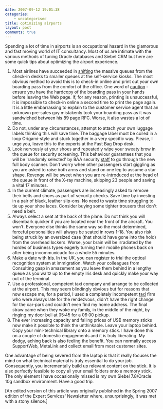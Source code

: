 ```yaml
---
date: 2007-09-12 19:01:38
categories:
    - uncategorised
title: optimizing airports
layout: post
comments: true
---
```

Spending a lot of time in airports is an occupational hazard in the
glamorous and fast moving world of IT consultancy. Most of us are
intimate with the various methods of tuning Oracle databases and Siebel
CRM but here are some quick tips about optimizing the airport
experience.

1.  Most airlines have succeeded in
    [shifting](http://www.nbrightside.com/blog/2006/05/02/ba-online-check-in/)
    the massive queues from the check-in desks to smaller queues at the
    self-service kiosks. The most obvious method to avoid this is to
    check-in online and print out your own boarding pass from the
    comfort of the office. One word of
    [caution](http://www.nbrightside.com/blog/2006/01/18/caution-with-ba-online-check-in/) - ensure you have the hardcopy of the boarding pass in your hands
    before leaving the Web page. If, for any reason, printing is
    unsuccessful, it is impossible to check-in online a second time to
    print the page again. It is a little embarrassing to explain to the
    customer service agent that an unknown pre-sales guy mistakenly took
    your boarding pass as it was sandwiched between his 89 page RFC.
    Worse, it also wastes a lot of time.
2.  Do not, under any circumstances, attempt to attach your own luggage
    labels thinking this will save time. The baggage label must be
    coiled in a loop Origami-style and stuck together in a very specific
    way. Please, I urge you, leave this to the experts at the Fast Bag
    Drop desk.
3.  Look nervously at your shoes and repeatedly wipe your sweaty brow in
    the queue for security screening. This behaviour guarantees that you
    will be 'randomly selected' by BAA security
    [staff](http://www.nbrightside.com/blog/2006/01/16/revenge-of-the-baa-queue-monitor/)
    to go through the new full body scanner. Don't worry when other
    passengers start giggling as you are asked to raise both arms and
    stand on one leg to assume a star shape. Revenge will be sweet when
    you are re-introduced at the head of the queue in front of the X-ray
    machine, skipping 23 people and saving a vital 17 minutes.
4.  In the current climate, passengers are increasingly asked to remove
    their belts and shoes as part of security checks. Save time by
    investing in a pair of black, leather slip-ons. No need to waste
    time struggling to tie up your shoe laces. Consider buying some
    tighter trousers that don't need a belt.
5.  Always select a seat at the back of the plane. Do not think you will
    disembark quicker if you are located near the front of the aircraft.
    You won't. Everyone else thinks the same way so the most determined,
    forceful personalities will always be seated in rows 1-18. You also
    risk being struck by an oversized case (that should have gone into
    the hold) from the overhead lockers. Worse, your brain will be
    irradiated by the hordes of business types eagerly turning their
    mobile phones back on after being incommunicado for a whole 55
    minutes.
6.  Make a date with
    [Iris](http://www.nbrightside.com/blog/2007/02/09/great-fun-with-iris/).
    In the UK, you can register to trial the optical recognition system
    at immigration. Watch your colleagues from Consulting gasp in
    amazement as you leave them behind in a lengthy queue as you waltz
    up to the empty Iris desk and quickly make your way out of the
    terminal.
7.  Use a professional, competent taxi company and arrange to be
    collected at the airport. This may seem blindingly obvious but for
    reasons that now escape me, for a period, I used a completely
    incompetent
    [taxi](http://www.nbrightside.com/blog/2006/04/03/rude-awakening/)
    firm who were always late for the rendezvous, didn't have the right
    change for the car-park and couldn't even find my home address. The
    final straw came when they woke my family, in the middle of the
    night, by ringing my door bell at 05:45 for a 06:00 pickup.
8.  The ever increasing capacity and falling prices of USB memory sticks
    now make it possible to think the unthinkable. Leave your laptop
    behind. Copy your mini-technical library onto a memory stick. I have
    done this on a couple of domestic engagements and it is truly
    liberating. My dodgy, aching back is also feeling the benefit. You
    can normally access SupportWeb, MetaLink and collect email from most
    customer sites.

One advantage of being severed from the laptop is that it really focuses
the mind on what technical material is truly essential to do your job.
Consequently, you incrementally build up relevant content on the stick.
It is also perfectly feasible to copy all your email folders onto a
memory stick. The only element I have occasionally missed is my own
Siebel 7.8/Oracle 10g sandbox environment. Have a good trip.

[An edited version of this article was originally published in the
Spring 2007 edition of the Expert Services' Newsletter where,
unsurprisingly, it was met with a stony silence.]

